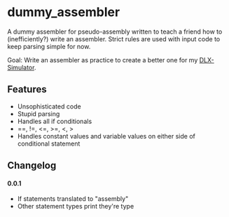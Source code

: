 # dummy_assembler
A dummy assembler for pseudo-assembly written to teach a friend how to (inefficiently?) write an assembler. Strict rules are used with input code to keep parsing simple for now.

Goal: Write an assembler as practice to create a better one for my [DLX-Simulator](https://github.com/darwinfroese/dlx-simulator.git).

## Features
- Unsophisticated code
- Stupid parsing
- Handles all if conditionals
 - ==, !=, <=, >=, <, >
 - Handles constant values and variable values on either side of conditional statement
 
## Changelog
#### 0.0.1
- If statements translated to "assembly"
- Other statement types print they're type
